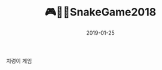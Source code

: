 ﻿---
layout: post
title:  "🎮🐍🐛SnakeGame2018"
date:   2019-01-25
excerpt: "온라인 지렁이 잡기 게임(for 2 players)"
project: true
tag:
- game
comments: false
---
지렁이 게임
